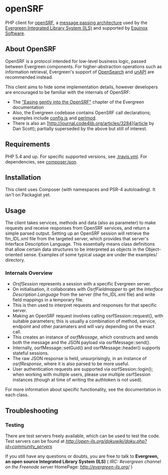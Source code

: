 **openSRF**
==================================
PHP client for [openSRF](http://docs.evergreen-ils.org/2.9/_introducing_opensrf.html),
a [message passing architecture](http://en.wikipedia.org/wiki/Message_passing#Message_passing_systems)
used by the [Evergreen Integrated Library System (ILS)](http://evergreen-ils.org)
and supported by [Equinox Software](https://esilibrary.com/).


## About OpenSRF

OpenSRF is a protocol intended for low-level business logic, passed between Evergreen components.
For higher-abstraction operations such as information retrieval,
Evergreen's support of [OpenSearch](http://www.opensearch.org) and [unAPI](https://web.archive.org/web/20141218062835/http://unapi.info/) are recommended instead.

This client aims to hide some implementation details, however developers are encouraged to be familiar with the internals of OpenSRF:

* The ["Easing gently into the OpenSRF"](http://docs.evergreen-ils.org/2.9/_easing_gently_into_opensrf.html) chapter of the Evergreen documentation
* Also, the Evergreen codebase contains OpenSRF call declarations;
 examples include [config.js](https://github.com/evergreen-library-system/Evergreen/blob/master/Open-ILS/web/opac/common/js/config.js)
 and [perlmod](https://github.com/evergreen-library-system/Evergreen/tree/master/Open-ILS/src/perlmods/lib/OpenILS/Application).
* There is also an [http://journal.code4lib.org/articles/3284](article by Dan Scott); partially superseded by the above but still of interest.

## Requirements
PHP 5.4 and up.
For specific supported versions, see [.travis.yml](.travis.yml).
For dependencies, see [composer.json](composer.json).

## Installation
This client uses Composer (with namespaces and PSR-4 autoloading). It isn't on Packagist yet.

## Usage

The client takes services, methods and data (also as parameter) to make requests and receive responses from OpenSRF services, and return a simple parsed output.
Setting up an OpenSRF session will retrieve the fm_IDL.xml file from the targeted server, which provides that server's Interface Description Language.
This essentially means class definitions that allow certain data structures to be interpreted as objects in the Object-oriented sense.
Examples of some typical usage are under the examples/ directory.

### Internals Overview

* *OrsfSession* represents a session with a specific Evergreen server.
* On initialisation, it collaborates with *OsrfFieldmapper* to get the *Interface Description Language* from the server
 (the fm_IDL.xml file) and write field mappings in a temporary file.
* This is then used to interpret requests and responses for that specific server.
* Making an OpenSRF request involves calling osrfSession::request(), with suitable parameters; this is usually a
 combination of method, service, endpoint and other paramaters and will vary depending on the exact call.
* This creates an instance of *osrfMessage*, which constructs and sends both the message and the JSON payload via osrfMessage::send().
* Internally, osrfMessage::setGuid() and osrfMessage::header() supports stateful sessions.
* The raw JSON response is held, unsurprisingly, in an instance of *osrfResponse*, where it is also parsed to be more useful.
* User authentication requests are supported via osrfSession::login(); when working with multiple users,
 please use multiple osrfSession instances (though at time of writing the authtoken is not used).

For more information about specific functionality, see the documentation in each class.

## Troubleshooting

### Testing
There are test servers freely available, which can be used to test the code. Test servers can be found at *http://open-ils.org/dokuwiki/doku.php?id=community_servers*

If you still have any questions or doubts, you are free to talk to **Evergreen, an open source Integrated Library System (ILS)** ( *IRC: #evergreen channel on the Freenode server* HomePage: *http://evergreen-ils.org/* )
